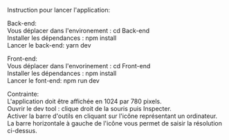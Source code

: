 Instruction pour lancer l'application:

Back-end:  
Vous déplacer dans l'environement : cd Back-end  
Installer les dépendances : npm install  
Lancer le back-end: yarn dev

Front-end:  
Vous déplacer dans l'envorinement : cd Front-end  
Installer les dépendances : npm install  
Lancer le font-end: npm run dev

Contrainte:  
L'application doit être affichée en 1024 par 780 pixels.  
Ouvrir le dev tool : clique droit de la souris puis Inspecter.  
Activer la barre d'outils en cliquant sur l'icône représentant un ordinateur.
La barre horizontale à gauche de l'icône vous permet de saisir la résolution ci-dessus.
